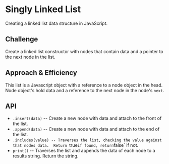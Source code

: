 # Singly Linked List
Creating a linked list data structure in JavaScript.

## Challenge
Create a linked list constructor with nodes that contain data and a pointer to the next node in the list.

## Approach & Efficiency
This list is a Javascript object with a reference to a node object in the head.  Node object's hold data and a reference to the next node in the node's `next`.

## API
* `.insert(data)` -- Create a new node with data and attach to the front of the list.  
* `.append(data)` -- Create a new node with data and attach to the end of the list.
* `.includes(value) -- Traverses the list, checking the value against that nodes data.  Return `true` if found, return `false` if not.
* `print()` -- Traverses the list and appends the data of each node to a results string.  Return the string.